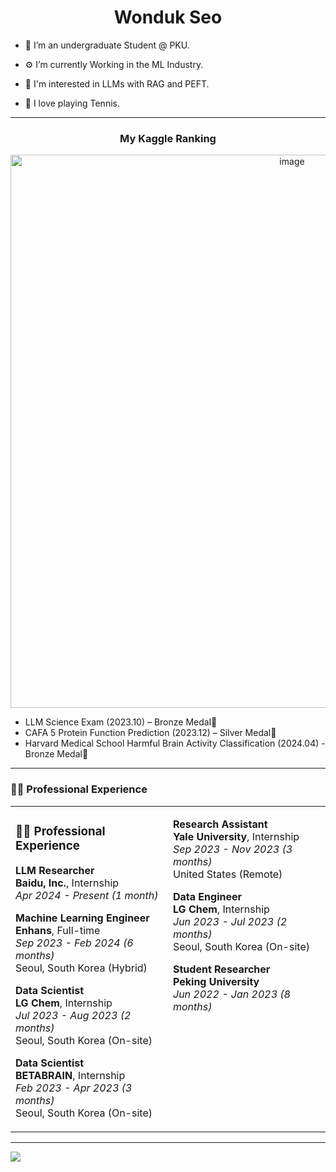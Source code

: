 <h1 align="center">Wonduk Seo</h1>

- 🦆 I’m an undergraduate Student @ PKU.

- ⚙️ I’m currently Working in the ML Industry.

- 🧐 I'm interested in LLMs with RAG and PEFT.

- 🏸 I love playing Tennis.
 
---

<h3 align = "center">My Kaggle Ranking </h3>

<p align="center">
 <img width="885" alt="image" src="https://github.com/MarsSeo/MarsSeo/assets/103374757/46103444-17cf-467c-860b-f630cdb01598">
</p>


* LLM Science Exam (2023.10) – Bronze Medal🥉
* CAFA 5 Protein Function Prediction (2023.12) – Silver Medal🥈
* Harvard Medical School Harmful Brain Activity Classification (2024.04) - Bronze Medal🥉
---
### 👨‍💻 Professional Experience
<table>
<tr>
    <td valign="top" width="50%">

### 👨‍💻 Professional Experience

**LLM Researcher**  
**Baidu, Inc.**, Internship  
_Apr 2024 - Present (1 month)_  

**Machine Learning Engineer**  
**Enhans**, Full-time  
_Sep 2023 - Feb 2024 (6 months)_  
Seoul, South Korea (Hybrid)  

**Data Scientist**  
**LG Chem**, Internship  
_Jul 2023 - Aug 2023 (2 months)_  
Seoul, South Korea (On-site)  

**Data Scientist**  
**BETABRAIN**, Internship  
_Feb 2023 - Apr 2023 (3 months)_  
Seoul, South Korea (On-site)  

   </td>
    <td valign="top" width="50%">

**Research Assistant**  
**Yale University**, Internship  
_Sep 2023 - Nov 2023 (3 months)_  
United States (Remote)  

**Data Engineer**  
**LG Chem**, Internship  
_Jun 2023 - Jul 2023 (2 months)_  
Seoul, South Korea (On-site)  

**Student Researcher**  
**Peking University**  
_Jun 2022 - Jan 2023 (8 months)_  

   </td>
</tr>
</table>

---

![](https://komarev.com/ghpvc/?username=MarsSeo)
